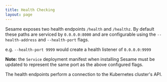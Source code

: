 ```yaml
---
title: Health Checking
layout: page
---
```


Sesame exposes two health endpoints `/health` and `/healthz`. By default these paths are serviced by `0.0.0.0:8000` and are configurable using the `--health-address` and `--health-port` flags.

e.g. `--health-port 9999` would create a health listener of `0.0.0.0:9999`

**Note:** the `Service` deployment manifest when installing Sesame must be updated to represent the same port as the above configured flags.

The health endpoints perform a connection to the Kubernetes cluster's API.
